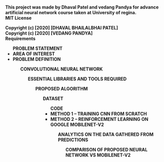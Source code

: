 ﻿<b><br>This project was made by Dhaval Patel and vedang Pandya for advance artificial neural network course taken at University of regina.<b><br>
MIT License

Copyright (c) [2020] [DHAVAL BHAILALBHAI PATEL]<br>
Copyright (c) [2020] [VEDANG PANDYA]
<br><b>Requirements<b><br>
	<ul><b>PROBLEM STATEMENT<b><br>
		<li><b>AREA OF INTEREST <b><br></li>
		<li><b>PROBLEM DEFINITION<b><br></li>
	<ul><b>CONVOLUTIONAL NEURAL NETWORK<b><br>
	<ul><b>ESSENTIAL LIBRARIES AND TOOLS REQUIRED<b><br>
	<ul><b>PROPOSED ALGORITHM<b><br>
  <ul><b>DATASET<b><br>
  <ul><b>CODE<b><br>
    <li><b>METHOD 1 – TRAINING CNN FROM SCRATCH<b><br></li>
		<li><b>METHOD 2 – REINFORCEMENT LEARNING ON GOOGLE MOBILENET-V2<b><br></li>
  <ul><b>ANALYTICS ON THE DATA GATHERED FROM PREDICTIONS<b><br>
  <ul><b>COMPARISON OF PROPOSED NEURAL NETWORK VS MOBILENET-V2<b><br>
